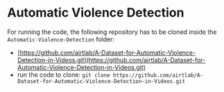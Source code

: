# Automatic Violence Detection

For running the code, the following repository has to be cloned inside the `Automatic-Violence-Detection` folder:
- [https://github.com/airtlab/A-Dataset-for-Automatic-Violence-Detection-in-Videos.git](https://github.com/airtlab/A-Dataset-for-Automatic-Violence-Detection-in-Videos.git)
- run the code to clone:
  `git clone https://github.com/airtlab/A-Dataset-for-Automatic-Violence-Detection-in-Videos.git`
